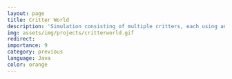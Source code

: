 ```yaml
---
layout: page
title: Critter World
description: 'Simulation consisting of multiple critters, each using an AST to store a parsed program written in a custom language, "critter-lang." ASTs are interpreted each time-step.'
img: assets/img/projects/critterworld.gif
redirect:
importance: 9
category: previous
language: Java
color: orange
---
```

